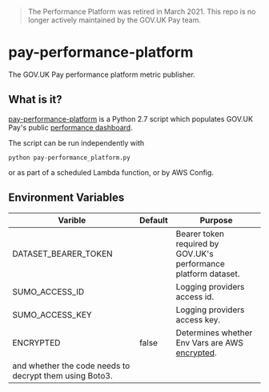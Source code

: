 > The Performance Platform was retired in March 2021. This repo is no longer actively maintained by the GOV.UK Pay team.

# pay-performance-platform
The GOV.UK Pay performance platform metric publisher.


## What is it?

[pay-performance-platform](https://github.com/alphagov/pay-performance-platform) is
a Python 2.7 script which populates GOV.UK Pay's public [performance dashboard](https://www.gov.uk/performance/govuk-pay).

The script can be run independently with

```
python pay-performance_platform.py
```

or as part of a scheduled Lambda function, or by AWS Config.

## Environment Variables

| Varible | Default | Purpose |
|---------|---------|---------|
|DATASET\_BEARER\_TOKEN |  | Bearer token required by GOV.UK's performance platform dataset. |
|SUMO\_ACCESS\_ID |  | Logging providers access id. |
|SUMO\_ACCESS\_KEY |  | Logging providers access key. |
|ENCRYPTED | false | Determines whether Env Vars are AWS [encrypted](http://docs.aws.amazon.com/lambda/latest/dg/env_variables.html#env_encrypt). 
  and whether the code needs to decrypt them using Boto3. |


